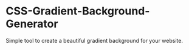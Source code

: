 # CSS-Gradient-Background-Generator
 Simple tool to create a beautiful gradient background for your website.
